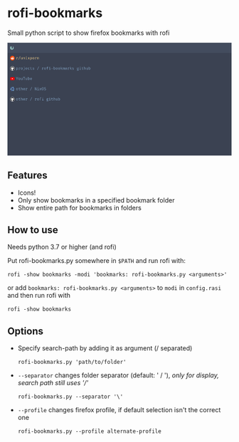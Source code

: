 # rofi-bookmarks
Small python script to show firefox bookmarks with rofi

![rofi-bookmarks showcase](images/rofi-bookmarks_showcase.png)

## Features
* Icons!
* Only show bookmarks in a specified bookmark folder
* Show entire path for bookmarks in folders

## How to use
Needs python 3.7 or higher (and rofi)

Put rofi-bookmarks.py somewhere in `$PATH` and run rofi with:
```
rofi -show bookmarks -modi 'bookmarks: rofi-bookmarks.py <arguments>'
```
or add `bookmarks: rofi-bookmarks.py <arguments>` to `modi` in `config.rasi`
and then run rofi with
```
rofi -show bookmarks
```

## Options
* Specify search-path by adding it as argument (/ separated)
  ```
  rofi-bookmarks.py 'path/to/folder'
  ```
* `--separator` changes folder separator (default: ' / '), *only for display, search path still uses '/'*
  ```
  rofi-bookmarks.py --separator '\'
  ```
* `--profile` changes firefox profile, if default selection isn't the correct one
  ```
  rofi-bookmarks.py --profile alternate-profile
  ```
